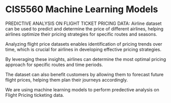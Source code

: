 # CIS5560 Machine Learning Models

PREDICTIVE ANALYSIS ON FLIGHT TICKET PRICING DATA:
Airline dataset can be used to predict and determine the price of different airlines, helping airlines optimize their pricing strategies for specific routes and seasons.​

Analyzing flight price datasets enables identification of pricing trends over time, which is crucial for airlines in developing effective pricing strategies.​

By leveraging these insights, airlines can determine the most optimal pricing approach for specific routes and time periods.​

The dataset can also benefit customers by allowing them to forecast future flight prices, helping them plan their journeys accordingly.​

We are using machine learning models to perform predective analysis on Flight Pricing ticketing data.​
